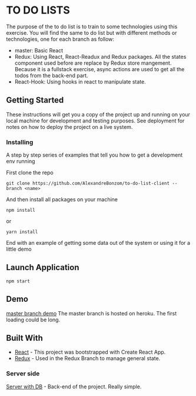 # TO DO LISTS

The purpose of the to do list is to train to some technologies using this exercise. You will find the same to do list but with different methods or technologies, one for each branch as follow:

- master: Basic React
- Redux: Using React, React-Readux and Redux packages. All the states component used before are replace by Redux store mangement. Because it is a fullstack exercise, async actions are used to get all the todos from the back-end part.
- React-Hook: Using hooks in react to manipulate state.

## Getting Started

These instructions will get you a copy of the project up and running on your local machine for development and testing purposes. See deployment for notes on how to deploy the project on a live system.

### Installing

A step by step series of examples that tell you how to get a development env running

First clone the repo

```
git clone https://github.com/AlexandreBonzom/to-do-list-client --branch <name>
```

And then install all packages on your machine

```
npm install
```

or

```
yarn install

```

End with an example of getting some data out of the system or using it for a little demo

## Launch Application

```
npm start

```

## Demo

[master branch demo](https://to-do-list-client-exercice.herokuapp.com/) The master branch is hosted on heroku. The first loading could be long.

## Built With

- [React](https://reactjs.org/) - This project was bootstrapped with Create React App.
- [Redux](https://redux.js.org/) - Used in the Redux Branch to manage general state.

### Server side

[Server with DB](https://github.com/AlexandreBonzom/to-do-list-server) - Back-end of the project. Really simple.
